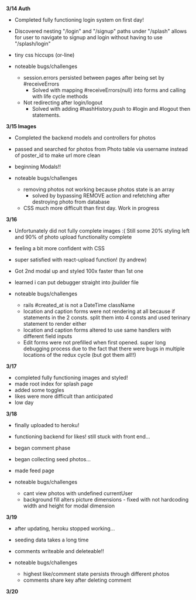 **3/14 Auth**
- Completed fully functioning login system on first day!
- Discovered nesting "/login" and "/signup" paths under "/splash" allows for  user to navigate to signup and login without having to use "/splash/login"
- tiny css hiccups (or-line)

- noteable bugs/challenges
  + session.errors persisted between pages after being set by   #receiveErrors
    - Solved with mapping #receiveErrors(null) into forms and calling with life cycle methods
  + Not redirecting after login/logout
    - Solved with adding #hashHistory.push to #login and #logout then statements.

**3/15 Images**
- Completed the backend models and controllers for photos
- passed and searched for photos from Photo table via username instead of poster_id to make url more clean
- beginning Modals!!

- noteable bugs/challenges
  + removing photos not working because photos state is an array
    - solved by bypassing REMOVE action and refetching after destroying photo from database
  + CSS much more difficult than first day. Work in progress


**3/16**

- Unfortunately did not fully complete images :( Still some 20% styling left  and 90% of photo upload functionality complete
- feeling a bit more confident with CSS
- super satisfied with react-upload function! (ty andrew)
- Got 2nd modal up and styled 100x faster than 1st one
- learned i can put debugger straight into jbuilder file

- noteable bugs/challenges
  + rails #created_at is not a DateTime className
  + location and caption forms were not rendering at all because if statements in the 2 consts. split them into 4 consts and used terinary statement to render either
  + location and caption forms altered to use same handlers with different field inputs
  + Edit forms were not prefilled when first opened. super long debugging process due to the fact that there were bugs in multiple locations of the redux cycle (but got them all!!)

**3/17**

- completed fully functioning images and styled!
- made root index for splash page
- added some toggles
- likes were more difficult than anticipated
- low day


**3/18**

- finally uploaded to heroku!
- functioning backend for likes! still stuck with front end...
- began comment phase
- began collecting seed photos...
- made feed page

- noteable bugs/challenges
  + cant view photos with undefined currentUser
  + background fill alters picture dimensions - fixed with not hardcoding width and height for modal dimension


**3/19**

- after updating, heroku stopped working...
- seeding data takes a long time
- comments writeable and deleteable!!

- noteable bugs/challenges
  + highest like/comment state persists through different photos
  + comments share key after deleting comment


**3/20**
